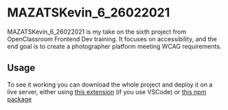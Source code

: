 # MAZATSKevin_6_26022021

MAZATSKevin_6_26022021 is my take on the sixth project from OpenClassroom Frontend Dev training. It focuses on accessibility, and the end goal is to create a photographer platform meeting WCAG requirements.

## Usage

To see it working you can download the whole project and deploy it on a live server, either using [this extension](https://marketplace.visualstudio.com/items?itemName=ritwickdey.LiveServer) (if you use VSCode) or [this npm package](https://www.npmjs.com/package/live-server)
